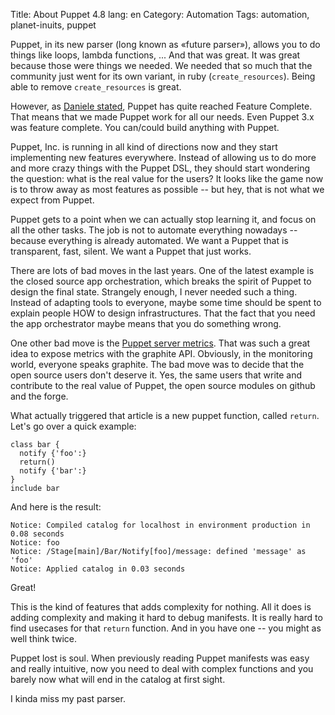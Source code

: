 Title: About Puppet 4.8
lang: en
Category: Automation
Tags: automation, planet-inuits, puppet

Puppet, in its new parser (long known as «future parser»), allows you to do
things like loops, lambda functions, ... And that was great. It was great
because those were things we needed. We needed that so much that the community
just went for its own variant, in ruby (`create_resources`). Being able to
remove `create_resources` is great.

However, as [Daniele stated](https://daenney.github.io/2016/10/17/goodbye-puppet.html),
Puppet has quite reached Feature Complete. That means that we made Puppet work
for all our needs. Even Puppet 3.x was feature complete. You can/could build
anything with Puppet.

Puppet, Inc. is running in all kind of directions now and they start
implementing new features everywhere. Instead of allowing us to do more and more
crazy things with the Puppet DSL, they should start wondering the question: what
is the real value for the users? It looks like the game now is to throw away as
most features as possible -- but hey, that is not what we expect from Puppet.

Puppet gets to a point when we can actually stop learning it, and focus on all
the other tasks. The job is not to automate everything nowadays -- because
everything is already automated. We want a Puppet that is transparent, fast,
silent. We want a Puppet that just works.

There are lots of bad moves in the last years. One of the latest example is the
closed source app orchestration, which breaks the spirit of Puppet to design the
final state. Strangely enough, I never needed such a thing. Instead of adapting
tools to everyone, maybe some time should be spent to explain people HOW to
design infrastructures. That the fact that you need the app orchestrator maybe
means that you do something wrong.

One other bad move is the [Puppet server metrics][pem]. That was such a great
idea to expose metrics with the graphite API. Obviously, in the monitoring
world, everyone speaks graphite. The bad move was to decide that the open source
users don't deserve it. Yes, the same users that write and contribute to the
real value of Puppet, the open source modules on github and the forge.

What actually triggered that article is a new puppet function, called `return`.
Let's go over a quick example:

```puppet
class bar {
  notify {'foo':}
  return()
  notify {'bar':}
}
include bar
```

And here is the result:

```
Notice: Compiled catalog for localhost in environment production in 0.08 seconds
Notice: foo
Notice: /Stage[main]/Bar/Notify[foo]/message: defined 'message' as 'foo'
Notice: Applied catalog in 0.03 seconds
```

Great!

This is the kind of features that adds complexity for nothing. All it does is
adding complexity and making it hard to debug manifests. It is really hard to
find usecases for that `return` function. And in you have one -- you might as
well think twice.

Puppet lost is soul. When previously reading Puppet manifests was easy and
really intuitive, now you need to deal with complex functions and you barely
now what will end in the catalog at first sight.

I kinda miss my past parser.

[pem]:https://docs.puppet.com/pe/latest/puppet_server_metrics.html
